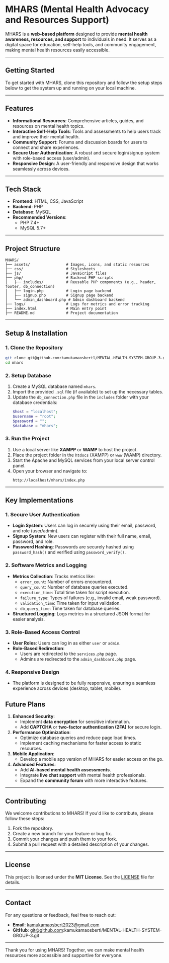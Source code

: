 
# MHARS (Mental Health Advocacy and Resources Support)

MHARS is a **web-based platform** designed to provide **mental health awareness, resources, and support** to individuals in need. It serves as a digital space for education, self-help tools, and community engagement, making mental health resources easily accessible.

---

## **Getting Started**

To get started with MHARS, clone this repository and follow the setup steps below to get the system up and running on your local machine.

---

## **Features**
- **Informational Resources**: Comprehensive articles, guides, and resources on mental health topics.
- **Interactive Self-Help Tools**: Tools and assessments to help users track and improve their mental health.
- **Community Support**: Forums and discussion boards for users to connect and share experiences.
- **Secure User Authentication**: A robust and secure login/signup system with role-based access (user/admin).
- **Responsive Design**: A user-friendly and responsive design that works seamlessly across devices.

---

## **Tech Stack**
- **Frontend**: HTML, CSS, JavaScript
- **Backend**: PHP
- **Database**: MySQL
- **Recommended Versions**: 
  - PHP 7.4+
  - MySQL 5.7+

---

## **Project Structure**
```
MHARS/
├── assets/                # Images, icons, and static resources
├── css/                   # Stylesheets
├── js/                    # JavaScript files
├── php/                   # Backend PHP scripts
│   ├── includes/          # Reusable PHP components (e.g., header, footer, db_connection)
│   ├── login.php          # Login page backend
│   ├── signup.php         # Signup page backend
│   └── admin_dashboard.php # Admin dashboard backend
├── logs/                  # Logs for metrics and error tracking
├── index.html             # Main entry point
├── README.md              # Project documentation
```

---

## **Setup & Installation**

### **1. Clone the Repository**
```bash
git clone git@github.com:kamukamaosbertl/MENTAL-HEALTH-SYSTEM-GROUP-3.git
cd mhars
```

### **2. Setup Database**
1. Create a MySQL database named `mhars`.
2. Import the provided `.sql` file (if available) to set up the necessary tables.
3. Update the `db_connection.php` file in the `includes` folder with your database credentials:
   ```php
   $host = "localhost";
   $username = "root";
   $password = "";
   $database = "mhars";
   ```

### **3. Run the Project**
1. Use a local server like **XAMPP** or **WAMP** to host the project.
2. Place the project folder in the `htdocs` (XAMPP) or `www` (WAMP) directory.
3. Start the Apache and MySQL services from your local server control panel.
4. Open your browser and navigate to:
   ```
   http://localhost/mhars/index.php
   ```

---

## **Key Implementations**

### **1. Secure User Authentication**
- **Login System**: Users can log in securely using their email, password, and role (user/admin).
- **Signup System**: New users can register with their full name, email, password, and role.
- **Password Hashing**: Passwords are securely hashed using `password_hash()` and verified using `password_verify()`.

### **2. Software Metrics and Logging**
- **Metrics Collection**: Tracks metrics like:
  - `error_count`: Number of errors encountered.
  - `query_count`: Number of database queries executed.
  - `execution_time`: Total time taken for script execution.
  - `failure_type`: Types of failures (e.g., invalid email, weak password).
  - `validation_time`: Time taken for input validation.
  - `db_query_time`: Time taken for database queries.
- **Structured Logging**: Logs metrics in a structured JSON format for easier analysis.

### **3. Role-Based Access Control**
- **User Roles**: Users can log in as either `user` or `admin`.
- **Role-Based Redirection**:
  - Users are redirected to the `services.php` page.
  - Admins are redirected to the `admin_dashboard.php` page.

### **4. Responsive Design**
- The platform is designed to be fully responsive, ensuring a seamless experience across devices (desktop, tablet, mobile).


## **Future Plans**
1. **Enhanced Security**:
   - Implement **data encryption** for sensitive information.
   - Add **CAPTCHA** or **two-factor authentication (2FA)** for secure login.
2. **Performance Optimization**:
   - Optimize database queries and reduce page load times.
   - Implement caching mechanisms for faster access to static resources.
3. **Mobile Application**:
   - Develop a mobile app version of MHARS for easier access on the go.
4. **Advanced Features**:
   - Add **AI-based mental health assessments**.
   - Integrate **live chat support** with mental health professionals.
   - Expand the **community forum** with more interactive features.

---

## **Contributing**
We welcome contributions to MHARS! If you'd like to contribute, please follow these steps:
1. Fork the repository.
2. Create a new branch for your feature or bug fix.
3. Commit your changes and push them to your fork.
4. Submit a pull request with a detailed description of your changes.

---

## **License**
This project is licensed under the **MIT License**. See the [LICENSE](LICENSE) file for details.

---

## **Contact**
For any questions or feedback, feel free to reach out:
- **Email**: kamukamaosbert2023@gmail.com
- **GitHub**: git@github.com:kamukamaosbertl/MENTAL-HEALTH-SYSTEM-GROUP-3.git

---

Thank you for using MHARS! Together, we can make mental health resources more accessible and supportive for everyone.
```

